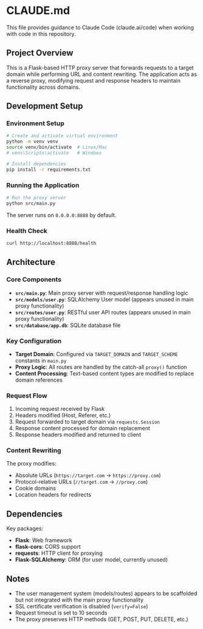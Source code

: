 # CLAUDE.md

This file provides guidance to Claude Code (claude.ai/code) when working with code in this repository.

## Project Overview

This is a Flask-based HTTP proxy server that forwards requests to a target domain while performing URL and content rewriting. The application acts as a reverse proxy, modifying request and response headers to maintain functionality across domains.

## Development Setup

### Environment Setup
```bash
# Create and activate virtual environment
python -m venv venv
source venv/bin/activate  # Linux/Mac
# venv\Scripts\activate   # Windows

# Install dependencies
pip install -r requirements.txt
```

### Running the Application
```bash
# Run the proxy server
python src/main.py
```
The server runs on `0.0.0.0:8888` by default.

### Health Check
```bash
curl http://localhost:8888/health
```

## Architecture

### Core Components

- **`src/main.py`**: Main proxy server with request/response handling logic
- **`src/models/user.py`**: SQLAlchemy User model (appears unused in main proxy functionality)
- **`src/routes/user.py`**: RESTful user API routes (appears unused in main proxy functionality)
- **`src/database/app.db`**: SQLite database file

### Key Configuration
- **Target Domain**: Configured via `TARGET_DOMAIN` and `TARGET_SCHEME` constants in `main.py`
- **Proxy Logic**: All routes are handled by the catch-all `proxy()` function
- **Content Processing**: Text-based content types are modified to replace domain references

### Request Flow
1. Incoming request received by Flask
2. Headers modified (Host, Referer, etc.)
3. Request forwarded to target domain via `requests.Session`
4. Response content processed for domain replacement
5. Response headers modified and returned to client

### Content Rewriting
The proxy modifies:
- Absolute URLs (`https://target.com` → `https://proxy.com`)
- Protocol-relative URLs (`//target.com` → `//proxy.com`)
- Cookie domains
- Location headers for redirects

## Dependencies

Key packages:
- **Flask**: Web framework
- **flask-cors**: CORS support
- **requests**: HTTP client for proxying
- **Flask-SQLAlchemy**: ORM (for user model, currently unused)

## Notes

- The user management system (models/routes) appears to be scaffolded but not integrated with the main proxy functionality
- SSL certificate verification is disabled (`verify=False`)
- Request timeout is set to 10 seconds
- The proxy preserves HTTP methods (GET, POST, PUT, DELETE, etc.)